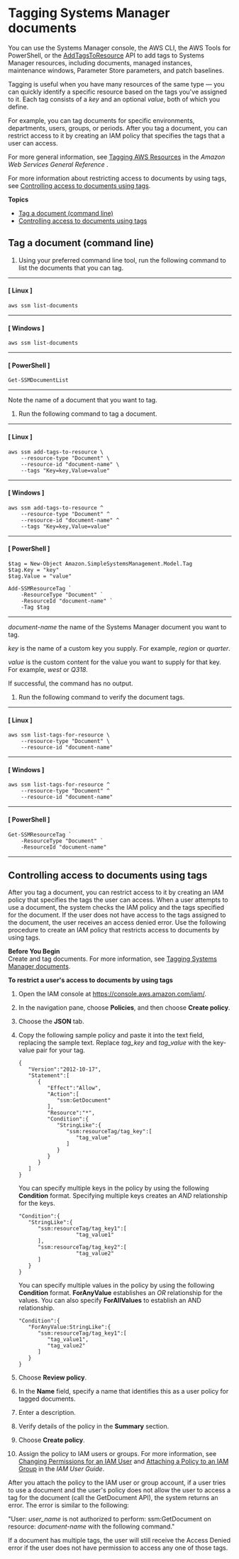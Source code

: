 # Tagging Systems Manager documents<a name="sysman-ssm-docs-tagging"></a>

You can use the Systems Manager console, the AWS CLI, the AWS Tools for PowerShell, or the [AddTagsToResource](https://docs.aws.amazon.com/systems-manager/latest/APIReference/API_AddTagsToResource.html) API to add tags to Systems Manager resources, including documents, managed instances, maintenance windows, Parameter Store parameters, and patch baselines\. 

Tagging is useful when you have many resources of the same type — you can quickly identify a specific resource based on the tags you've assigned to it\. Each tag consists of a *key* and an optional *value*, both of which you define\. 

For example, you can tag documents for specific environments, departments, users, groups, or periods\. After you tag a document, you can restrict access to it by creating an IAM policy that specifies the tags that a user can access\. 

For more general information, see [Tagging AWS Resources](https://docs.aws.amazon.com/general/latest/gr/aws_tagging.html) in the *Amazon Web Services General Reference* \.

For more information about restricting access to documents by using tags, see [Controlling access to documents using tags](#sysman-ssm-docs-tagging-access)\.

**Topics**
+ [Tag a document \(command line\)](#sysman-ssm-docs-tagging-cli)
+ [Controlling access to documents using tags](#sysman-ssm-docs-tagging-access)

## Tag a document \(command line\)<a name="sysman-ssm-docs-tagging-cli"></a>

1. Using your preferred command line tool, run the following command to list the documents that you can tag\.

------
#### [ Linux ]

   ```
   aws ssm list-documents
   ```

------
#### [ Windows ]

   ```
   aws ssm list-documents
   ```

------
#### [ PowerShell ]

   ```
   Get-SSMDocumentList
   ```

------

   Note the name of a document that you want to tag\.

1. Run the following command to tag a document\.

------
#### [ Linux ]

   ```
   aws ssm add-tags-to-resource \
       --resource-type "Document" \
       --resource-id "document-name" \
       --tags "Key=key,Value=value"
   ```

------
#### [ Windows ]

   ```
   aws ssm add-tags-to-resource ^
       --resource-type "Document" ^
       --resource-id "document-name" ^
       --tags "Key=key,Value=value"
   ```

------
#### [ PowerShell ]

   ```
   $tag = New-Object Amazon.SimpleSystemsManagement.Model.Tag
   $tag.Key = "key"
   $tag.Value = "value"
   
   Add-SSMResourceTag `
       -ResourceType "Document" `
       -ResourceId "document-name" `
       -Tag $tag
   ```

------

   *document\-name* the name of the Systems Manager document you want to tag\.

   *key* is the name of a custom key you supply\. For example, *region* or *quarter*\.

   *value* is the custom content for the value you want to supply for that key\. For example, *west* or *Q318*\.

   If successful, the command has no output\.

1. Run the following command to verify the document tags\.

------
#### [ Linux ]

   ```
   aws ssm list-tags-for-resource \
       --resource-type "Document" \
       --resource-id "document-name"
   ```

------
#### [ Windows ]

   ```
   aws ssm list-tags-for-resource ^
       --resource-type "Document" ^
       --resource-id "document-name"
   ```

------
#### [ PowerShell ]

   ```
   Get-SSMResourceTag `
       -ResourceType "Document" `
       -ResourceId "document-name"
   ```

------

## Controlling access to documents using tags<a name="sysman-ssm-docs-tagging-access"></a>

After you tag a document, you can restrict access to it by creating an IAM policy that specifies the tags the user can access\. When a user attempts to use a document, the system checks the IAM policy and the tags specified for the document\. If the user does not have access to the tags assigned to the document, the user receives an access denied error\. Use the following procedure to create an IAM policy that restricts access to documents by using tags\.

**Before You Begin**  
Create and tag documents\. For more information, see [Tagging Systems Manager documents](#sysman-ssm-docs-tagging)\.

**To restrict a user's access to documents by using tags**

1. Open the IAM console at [https://console\.aws\.amazon\.com/iam/](https://console.aws.amazon.com/iam/)\.

1. In the navigation pane, choose **Policies**, and then choose **Create policy**\.

1. Choose the **JSON** tab\.

1. Copy the following sample policy and paste it into the text field, replacing the sample text\. Replace *tag\_key* and *tag\_value* with the key\-value pair for your tag\.

   ```
   {
      "Version":"2012-10-17",
      "Statement":[
         {
            "Effect":"Allow",
            "Action":[
               "ssm:GetDocument"
            ],
            "Resource":"*",
            "Condition":{
               "StringLike":{
                  "ssm:resourceTag/tag_key":[
                     "tag_value"
                  ]
               }
            }
         }
      ]
   }
   ```

   You can specify multiple keys in the policy by using the following **Condition** format\. Specifying multiple keys creates an *AND* relationship for the keys\.

   ```
   "Condition":{
      "StringLike":{
         "ssm:resourceTag/tag_key1":[
                     "tag_value1"
         ],
         "ssm:resourceTag/tag_key2":[
                     "tag_value2"
         ]
      }
   }
   ```

   You can specify multiple values in the policy by using the following **Condition** format\. **ForAnyValue** establishes an *OR* relationship for the values\. You can also specify **ForAllValues** to establish an AND relationship\.

   ```
   "Condition":{
      "ForAnyValue:StringLike":{
         "ssm:resourceTag/tag_key1":[
            "tag_value1",
            "tag_value2"
         ]
      }
   }
   ```

1. Choose **Review policy**\.

1. In the **Name** field, specify a name that identifies this as a user policy for tagged documents\.

1. Enter a description\.

1. Verify details of the policy in the **Summary** section\.

1. Choose **Create policy**\.

1. Assign the policy to IAM users or groups\. For more information, see [Changing Permissions for an IAM User](https://docs.aws.amazon.com/IAM/latest/UserGuide/id_users_change-permissions.html) and [Attaching a Policy to an IAM Group](https://docs.aws.amazon.com/IAM/latest/UserGuide/id_groups_manage_attach-policy.html) in the *IAM User Guide*\.

After you attach the policy to the IAM user or group account, if a user tries to use a document and the user's policy does not allow the user to access a tag for the document \(call the GetDocument API\), the system returns an error\. The error is similar to the following:

"User: *user\_name* is not authorized to perform: ssm:GetDocument on resource: *document\-name* with the following command\."

If a document has multiple tags, the user will still receive the Access Denied error if the user does not have permission to access any one of those tags\.